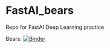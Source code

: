 # FastAI_bears
Repo for FastAI Deep Learning practice

Bears: [![Binder](https://mybinder.org/badge_logo.svg)](https://mybinder.org/v2/gh/kelseymour/FastAI/HEAD?urlpath=%2Fvoila%2Frender%2FBears.ipynb)

